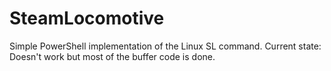# SteamLocomotive
Simple PowerShell implementation of the Linux SL command.
Current state: Doesn't work but most of the buffer code is done.
